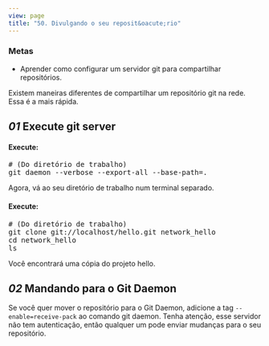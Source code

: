 ```yaml
---
view: page
title: "50. Divulgando o seu reposit&oacute;rio"
---
```


<h3>Metas</h3>

<ul><li>Aprender como configurar um servidor git para compartilhar reposit&oacute;rios.</li></ul>

<p>Existem maneiras diferentes de compartilhar um reposit&oacute;rio git na rede. Essa &eacute; a mais r&aacute;pida.</p>

<h2><em>01</em> Execute git server</h2>

<h4 class="h4-pre">Execute:</h4>

<pre class="instructions"># (Do diret&oacute;rio de trabalho)
git daemon --verbose --export-all --base-path=.</pre>

<p>Agora, v&aacute; ao seu diret&oacute;rio de trabalho num terminal separado.</p>

<h4 class="h4-pre">Execute:</h4>

<pre class="instructions"># (Do diret&oacute;rio de trabalho)
git clone git://localhost/hello.git network_hello
cd network_hello
ls</pre>
<p>Voc&ecirc; encontrar&aacute; uma c&oacute;pia do projeto hello.</p>

<h2><em>02</em> Mandando para o Git Daemon</h2>

<p>Se voc&ecirc; quer mover o reposit&oacute;rio para o Git Daemon, adicione a tag <code>--enable=receive-pack</code> ao comando git daemon. Tenha aten&ccedil;&atilde;o, esse servidor n&atilde;o tem autentica&ccedil;&atilde;o, ent&atilde;o qualquer um pode enviar mudan&ccedil;as para o seu reposit&oacute;rio.</p>
